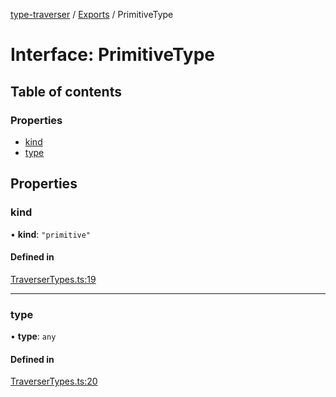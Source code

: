 [type-traverser](../README.md) / [Exports](../modules.md) / PrimitiveType

# Interface: PrimitiveType

## Table of contents

### Properties

- [kind](PrimitiveType.md#kind)
- [type](PrimitiveType.md#type)

## Properties

### kind

• **kind**: ``"primitive"``

#### Defined in

[TraverserTypes.ts:19](https://github.com/o-development/type-traverser/blob/c9fa11c/lib/TraverserTypes.ts#L19)

___

### type

• **type**: `any`

#### Defined in

[TraverserTypes.ts:20](https://github.com/o-development/type-traverser/blob/c9fa11c/lib/TraverserTypes.ts#L20)
